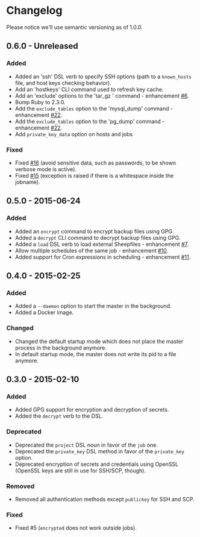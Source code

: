 # Changelog

Please notice we'll use semantic versioning as of 1.0.0.

## 0.6.0 - Unreleased

### Added

* Added an 'ssh' DSL verb to specify SSH options (path to a `known_hosts` file, and host keys checking behavior).
* Add an 'hostkeys' CLI command used to refresh key cache.
* Add an 'exclude' options to the 'tar_gz ' command  - enhancement [#6](https://github.com/servebox/electric_sheep/issues/6).
* Bump Ruby to 2.3.0.
* Add the `exclude_tables` option to the 'mysql_dump' command - enhancement
[#22](https://github.com/servebox/electric_sheep/issues/22).
* Add the `exclude_tables` option to the 'pg_dump' command - enhancement
[#22](https://github.com/servebox/electric_sheep/issues/22).
* Add `private_key_data` option on hosts and jobs

### Fixed

* Fixed [#16](https://github.com/servebox/electric_sheep/issues/16) (avoid sensitive data, such as passwords, to be shown verbose mode is active).
* Fixed [#15](https://github.com/servebox/electric_sheep/issues/15) (exception is raised if there is a whitespace inside the jobname).

## 0.5.0 - 2015-06-24

### Added

* Added an `encrypt` command to encrypt backup files using GPG.
* Added a `decrypt` CLI command to decrypt backup files using GPG.
* Added a `load` DSL verb to load external Sheepfiles - enhancement [#7](https://github.com/servebox/electric_sheep/issues/7).
* Allow multiple schedules of the same job - enhancement [#10](https://github.com/servebox/electric_sheep/issues/10).
* Added support for Cron expressions in scheduling - enhancement [#11](https://github.com/servebox/electric_sheep/issues/11).

## 0.4.0 - 2015-02-25

### Added

* Added a `--daemon` option to start the master in the background.
* Added a Docker image.

### Changed

* Changed the default startup mode which does not place the master process in
  the background anymore.
* In default startup mode, the master does not write its pid to a file anymore.

## 0.3.0 - 2015-02-10

### Added

* Added GPG support for encryption and decryption of secrets.
* Added the `decrypt` verb to the DSL.

### Deprecated

* Deprecated the `project` DSL noun in favor of the `job` one.
* Deprecated the `private_key` DSL method in favor of the `private_key` option.
* Deprecated encryption of secrets and credentials using OpenSSL (OpenSSL keys
  are still in use for SSH/SCP, though).

### Removed

* Removed all authentication methods except `publickey` for SSH and SCP.

### Fixed

* Fixed #5 (`encrypted` does not work outside jobs).
